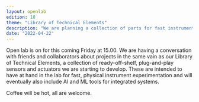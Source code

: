 ```yaml
---
layout: openlab
edition: 18
theme: "Library of Technical Elements"
description: "We are planning a collection of parts for fast instrument prototyping"
date: "2022-04-22"
---
```

Open lab is on for this coming Friday at 15.00. We are having a conversation with friends and collaborators about projects in the same vain as our Library of Technical Elements, a collection of ready-off-shelf, plug-and-play sensors and actuators we are starting to develop. These are intended to have at hand in the lab for fast, physical instrument experimentation and will eventually also include AI and ML tools for integrated systems.

Coffee will be hot, all are welcome.
